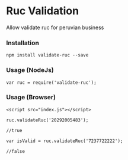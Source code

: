 # Ruc Validation

Allow validate ruc for peruvian business

### Installation

```
npm install validate-ruc --save
```

### Usage (NodeJs)
```
var ruc = require('validate-ruc');
```

### Usage (Browser)
```
<script src="index.js"></script>
```

```
ruc.validateRuc('20292005483');

//true

var isValid = ruc.validateRuc('7237722222');

//false
```
